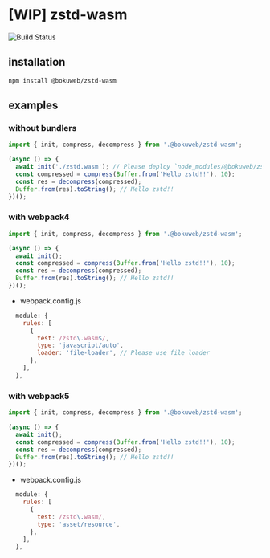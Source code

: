 # [WIP] zstd-wasm

<img src="https://github.com/bokuweb/zstd-wasm/workflows/Continuous%20Integration/badge.svg" alt="Build Status" />

## installation

```
npm install @bokuweb/zstd-wasm
```
## examples

### without bundlers

``` js
import { init, compress, decompress } from '.@bokuweb/zstd-wasm';

(async () => {
  await init('./zstd.wasm'); // Please deploy `node_modules/@bokuweb/zstd-wasm/lib/wasm/zstd.wasm` to your hosting server.
  const compressed = compress(Buffer.from('Hello zstd!!'), 10);
  const res = decompress(compressed);
  Buffer.from(res).toString(); // Hello zstd!!
})();
```

### with webpack4

``` js
import { init, compress, decompress } from '.@bokuweb/zstd-wasm';

(async () => {
  await init();
  const compressed = compress(Buffer.from('Hello zstd!!'), 10);
  const res = decompress(compressed);
  Buffer.from(res).toString(); // Hello zstd!!
})();
```

- webpack.config.js
``` js
  module: {
    rules: [
      {
        test: /zstd\.wasm$/,
        type: 'javascript/auto',
        loader: 'file-loader', // Please use file loader
      },
    ],
  },
```


### with webpack5

``` js
import { init, compress, decompress } from '.@bokuweb/zstd-wasm';

(async () => {
  await init();
  const compressed = compress(Buffer.from('Hello zstd!!'), 10);
  const res = decompress(compressed);
  Buffer.from(res).toString(); // Hello zstd!!
})();
```

- webpack.config.js
``` js
  module: {
    rules: [
      {
        test: /zstd\.wasm/,
        type: 'asset/resource',
      },
    ],
  },
```
